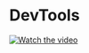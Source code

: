 # DevTools
[![Watch the video](https://user-images.githubusercontent.com/110334820/215274996-ad93d7b4-3063-484c-b922-f0d2b114d3b6.gif)](https://www.youtube.com/watch?v=iHI9cG3GwBI)

